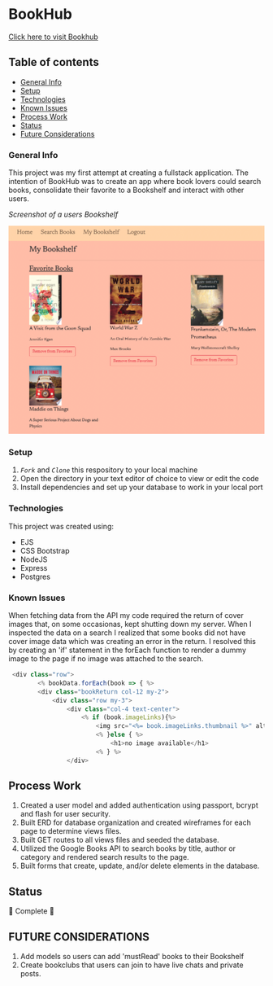 # BookHub

[Click here to visit Bookhub](https://a-book-hub.herokuapp.com/)

## Table of contents

- [General Info](general-info)
- [Setup](#setup)
- [Technologies](#technologies)
- [Known Issues](#known-issues)
- [Process Work](#process-work)
- [Status](#status)
- [Future Considerations](#future-considerations)

### General Info

This project was my first attempt at creating a fullstack application. The intention of BookHub was to create an app where book lovers could search books, consolidate their favorite to a Bookshelf and interact with other users.

_Screenshot of a users Bookshelf_

![bookshelf](/public/assets/bookshelf-screenshot.png)

### Setup

1. _`Fork`_ and _`Clone`_ this respository to your local machine
2. Open the directory in your text editor of choice to view or edit the code
3. Install dependencies and set up your database to work in your local port

### Technologies

This project was created using:

- EJS
- CSS Bootstrap
- NodeJS
- Express
- Postgres

### Known Issues

When fetching data from the API my code required the return of cover images that, on some occasionas, kept shutting down my server. When I inspected the data on a search I realized that some books did not have cover image data which was creating an error in the return. I resolved this by creating an 'if' statement in the forEach function to render a dummy image to the page if no image was attached to the search.

```javascript
 <div class="row">
        <% bookData.forEach(book => { %>
        <div class="bookReturn col-12 my-2">
            <div class="row my-3">
                <div class="col-4 text-center">
                    <% if (book.imageLinks){%>
                        <img src="<%= book.imageLinks.thumbnail %>" alt="Front Cover of <%=book.title%>">
                        <% }else { %>
                            <h1>no image available</h1>
                        <% } %>
                </div>
```

## Process Work

1. Created a user model and added authentication using passport, bcrypt and flash for user security.
2. Built ERD for database organization and created wireframes for each page to determine views files.
3. Built GET routes to all views files and seeded the database.
4. Utilized the Google Books API to search books by title, author or category and rendered search results to the page.
5. Built forms that create, update, and/or delete elements in the database.

## Status

🎊 Complete 🎊

## FUTURE CONSIDERATIONS

1. Add models so users can add 'mustRead' books to their Bookshelf
2. Create bookclubs that users can join to have live chats and private posts.
